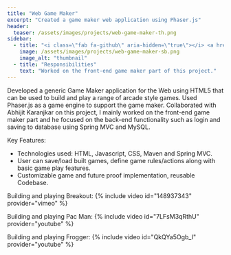 ```yaml
---
title: "Web Game Maker"
excerpt: "Created a game maker web application using Phaser.js"
header:
  teaser: /assets/images/projects/web-game-maker-th.png
sidebar:
  - title: "<i class=\"fab fa-github\" aria-hidden=\"true\"></i> <a href=\"https://github.com/abhijitkaranjkar89/Game-Maker\">GitHub Repo</a>"
    image: /assets/images/projects/web-game-maker-sb.png
    image_alt: "thumbnail"
  - title: "Responsibilities"
    text: "Worked on the front-end game maker part of this project."
---
```

Developed a generic Game Maker application for the Web using HTML5 that can be used to build and play a range of arcade style games. Used Phaser.js as a game engine to support the game maker. Collaborated with Abhijit Karanjkar on this project, I mainly worked on the front-end game maker part and he focused on the back-end functionality such as login and saving to database using Spring MVC and MySQL.

Key Features:
- Technologies used: HTML, Javascript, CSS, Maven and Spring MVC.
- User can save/load built games, define game rules/actions along with basic game play features.
- Customizable game and future proof implementation, reusable Codebase.

Building and playing Breakout:
{% include video id="148937343" provider="vimeo" %}

Building and playing Pac Man:
{% include video id="7LFsM3qRthU" provider="youtube" %}

Building and playing Frogger:
{% include video id="QkQYa5Ogb_I" provider="youtube" %}